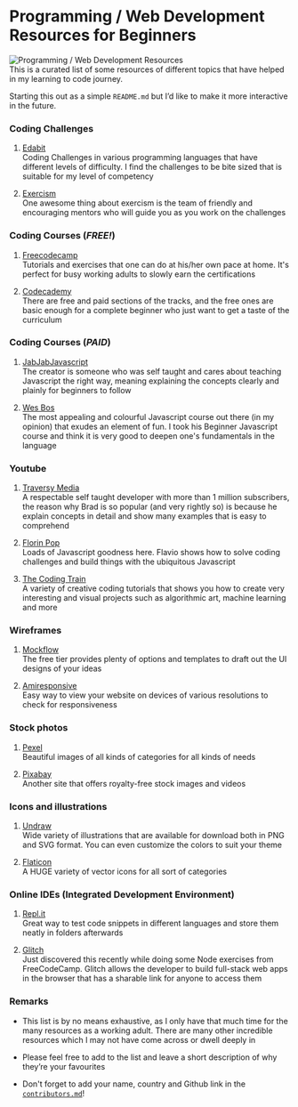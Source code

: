 # **Programming / Web Development Resources for Beginners**

![Programming / Web Development Resources](https://www.robotlab.com/hs-fs/hubfs/coding.jpg?width=640&name=coding.jpg) <br />
This is a curated list of some resources of different topics that have helped in my learning to code journey.

Starting this out as a simple `README.md` but I’d like to make it more interactive in the future.

### Coding Challenges

1. [Edabit](https://edabit.com/) <br />
   Coding Challenges in various programming languages that have different levels of difficulty. I find the challenges to be bite sized that is suitable for my level of competency

2. [Exercism](https://exercism.io/) <br />
   One awesome thing about exercism is the team of friendly and encouraging mentors who will guide you as you work on the challenges

### Coding Courses (_FREE!_)

1. [Freecodecamp](https://www.freecodecamp.org/) <br />
   Tutorials and exercises that one can do at his/her own pace at home. It's perfect for busy working adults to slowly earn the certifications

2. [Codecademy](https://www.codecademy.com/) <br />
   There are free and paid sections of the tracks, and the free ones are basic enough for a complete beginner who just want to get a taste of the curriculum

### Coding Courses (_PAID_)

1. [JabJabJavascript](https://jabjabjavascript.com/) <br />
   The creator is someone who was self taught and cares about teaching Javascript the right way, meaning explaining the concepts clearly and plainly for beginners to follow

2. [Wes Bos](https://wesbos.com/courses) <br />
   The most appealing and colourful Javascript course out there (in my opinion) that exudes an element of fun. I took his Beginner Javascript course and think it is very good to deepen one's fundamentals in the language

### Youtube

1. [Traversy Media](https://www.youtube.com/results?search_query=traversy) <br />
   A respectable self taught developer with more than 1 million subscribers, the reason why Brad is so popular (and very rightly so) is because he explain concepts in detail and show many examples that is easy to comprehend

2. [Florin Pop](https://www.youtube.com/channel/UCeU-1X402kT-JlLdAitxSMA) <br />
   Loads of Javascript goodness here. Flavio shows how to solve coding challenges and build things with the ubiquitous Javascript

3. [The Coding Train](https://www.youtube.com/c/TheCodingTrain) <br />
   A variety of creative coding tutorials that shows you how to create very interesting and visual projects such as algorithmic art, machine learning and more

### Wireframes

1. [Mockflow](https://mockflow.com/) <br />
   The free tier provides plenty of options and templates to draft out the UI designs of your ideas

2. [Amiresponsive](http://ami.responsivedesign.is/?url=#) <br />
   Easy way to view your website on devices of various resolutions to check for responsiveness

### Stock photos

1. [Pexel](https://www.pexels.com/) <br />
   Beautiful images of all kinds of categories for all kinds of needs

2. [Pixabay](https://www.pexels.com/) <br />
   Another site that offers royalty-free stock images and videos

### Icons and illustrations

1. [Undraw](https://undraw.co/) <br />
   Wide variety of illustrations that are available for download both in PNG and SVG format. You can even customize the colors to suit your theme

2. [Flaticon](https://www.flaticon.com/) <br />
   A HUGE variety of vector icons for all sort of categories

### Online IDEs (Integrated Development Environment)

1. [Repl.it](https://repl.it/~) <br />
   Great way to test code snippets in different languages and store them neatly in folders afterwards

2. [Glitch](https://glitch.com/) <br />
   Just discovered this recently while doing some Node exercises from FreeCodeCamp. Glitch allows the developer to build full-stack web apps in the browser that has a sharable link for anyone to access them

### Remarks

- This list is by no means exhaustive, as I only have that much time for the many resources as a working adult. There are many other incredible resources which I may not have come across or dwell deeply in

- Please feel free to add to the list and leave a short description of why they’re your favourites

- Don't forget to add your name, country and Github link in the [`contributors.md`](https://github.com/Paddlepop25/starting-point/blob/master/contributors.md)!

<br />
<br />
